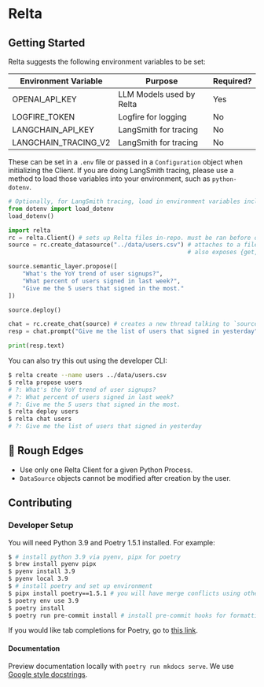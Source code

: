 # Relta

## Getting Started

Relta suggests the following environment variables to be set:

| Environment Variable | Purpose                  | Required? |
| -------------------- | ------------------------ | --------- |
| OPENAI_API_KEY       | LLM Models used by Relta | Yes       |
| LOGFIRE_TOKEN        | Logfire for logging      | No        |
| LANGCHAIN_API_KEY    | LangSmith for tracing    | No        |
| LANGCHAIN_TRACING_V2 | LangSmith for tracing    | No        |

These can be set in a `.env` file or passed in a `Configuration` object when initializing the Client. If you are doing LangSmith tracing, please use a method to load those variables into your environment, such as `python-dotenv`.

```py
# Optionally, for LangSmith tracing, load in environment variables including LANGCHAIN_API_KEY and LANGCHAIN_TRACING_V2 from a `.env` file.
from dotenv import load_dotenv
load_dotenv()

import relta
rc = relta.Client() # sets up Relta files in-repo. must be ran before other Relta functions. optionally pass in a Configuration object.
source = rc.create_datasource("../data/users.csv") # attaches to a file, Postgres URI, etc.
                                                   # also exposes {get,delete}_datasource

source.semantic_layer.propose([
    "What's the YoY trend of user signups?",
    "What percent of users signed in last week?",
    "Give me the 5 users that signed in the most."
])

source.deploy()

chat = rc.create_chat(source) # creates a new thread talking to `source`
resp = chat.prompt("Give me the list of users that signed in yesterday")

print(resp.text)
```

You can also try this out using the developer CLI:

```bash
$ relta create --name users ../data/users.csv
$ relta propose users
# ?: What's the YoY trend of user signups?
# ?: What percent of users signed in last week?
# ?: Give me the 5 users that signed in the most.
$ relta deploy users
$ relta chat users
# ?: Give me the list of users that signed in yesterday
```

## 🔪 Rough Edges

- Use only one Relta Client for a given Python Process.
- `DataSource` objects cannot be modified after creation by the user.

## Contributing

### Developer Setup

You will need Python 3.9 and Poetry 1.5.1 installed. For example:

```sh
$ # install python 3.9 via pyenv, pipx for poetry
$ brew install pyenv pipx
$ pyenv install 3.9
$ pyenv local 3.9
$ # install poetry and set up environment
$ pipx install poetry==1.5.1 # you will have merge conflicts using other versions of poetry
$ poetry env use 3.9
$ poetry install
$ poetry run pre-commit install # install pre-commit hooks for formatting and linting
```

If you would like tab completions for Poetry, go to [this link](https://python-poetry.org/docs/#enable-tab-completion-for-bash-fish-or-zsh).

#### Documentation

<!-- To run documentation locally, you need to have [d2](https://d2lang.com/) installed. For example:

```sh
$ brew install d2
``` -->

Preview documentation locally with `poetry run mkdocs serve`. We use [Google style docstrings](https://sphinxcontrib-napoleon.readthedocs.io/en/latest/example_google.html).
